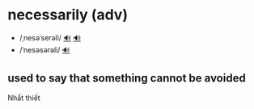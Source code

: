 # necessarily (adv)

- /ˌnesəˈserəli/ [🔊](https://www.oxfordlearnersdictionaries.com/media/english/uk_pron/n/nec/neces/necessarily__gb_1.mp3) [🔊](https://www.oxfordlearnersdictionaries.com/media/english/us_pron/n/nec/neces/necessarily__us_1.mp3)
- /ˈnesəsərəli/ [🔊](https://www.oxfordlearnersdictionaries.com/media/english/uk_pron/n/nec/neces/necessarily__gb_2.mp3)

## used to say that something cannot be avoided

Nhất thiết